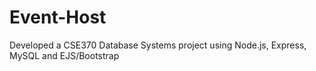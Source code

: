 # Event-Host
Developed a CSE370 Database Systems project using Node.js, Express, MySQL and EJS/Bootstrap
